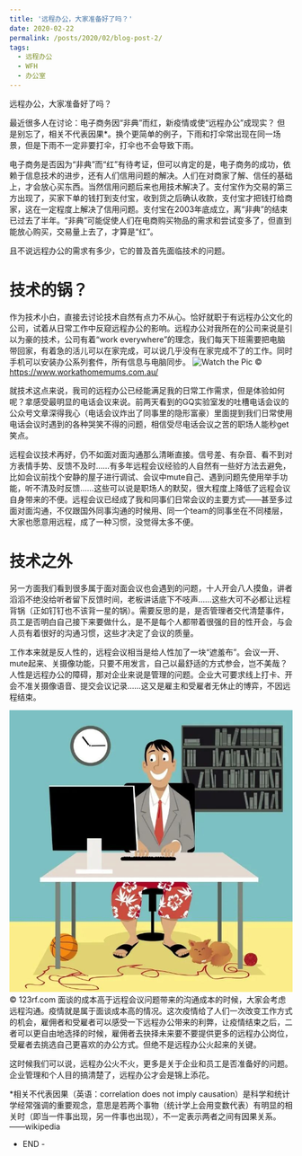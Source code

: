 ```yaml
---
title: '远程办公，大家准备好了吗？'
date: 2020-02-22
permalink: /posts/2020/02/blog-post-2/
tags:
  - 远程办公
  - WFH
  - 办公室
---
```


远程办公，大家准备好了吗？

最近很多人在讨论：电子商务因“非典”而红，新疫情或使“远程办公”成现实？
但是别忘了，相关不代表因果*。换个更简单的例子，下雨和打伞常出现在同一场景，但是下雨不一定非要打伞，打伞也不会导致下雨。

电子商务是否因为“非典”而“红”有待考证，但可以肯定的是，电子商务的成功，依赖于信息技术的进步，还有人们信用问题的解决。人们在对商家了解、信任的基础上，才会放心买东西。当然信用问题后来也用技术解决了。支付宝作为交易的第三方出现了，买家下单的钱打到支付宝，收到货之后确认收款，支付宝才把钱打给商家，这在一定程度上解决了信用问题。支付宝在2003年底成立，离“非典”的结束已过去了半年。“非典”可能促使人们在电商购买物品的需求和尝试变多了，但直到能放心购买，交易量上去了，才算是“红”。

且不说远程办公的需求有多少，它的普及首先面临技术的问题。


技术的锅？
======
作为技术小白，直接去讨论技术自然有点力不从心。恰好就职于有远程办公文化的公司，试着从日常工作中反窥远程办公的影响。远程办公对我所在的公司来说是引以为豪的技术，公司有着“work everywhere”的理念，我们每天下班需要把电脑带回家，有着急的活儿可以在家完成，可以说几乎没有在家完成不了的工作。同时手机可以安装办公系列套件，所有信息与电脑同步。
![Watch the Pic](/images/20200222/202002222.jpeg)
© https://www.workathomemums.com.au/

就技术这点来说，我司的远程办公已经能满足我的日常工作需求，但是体验如何呢？拿感受最明显的电话会议来说。前两天看到的GQ实验室发的吐槽电话会议的公众号文章深得我心（电话会议炸出了同事里的隐形富豪）里面提到我们日常使用电话会议时遇到的各种哭笑不得的问题，相信受尽电话会议之苦的职场人能秒get笑点。

远程会议技术再好，仍不如面对面沟通那么清晰直接。信号差、有杂音、看不到对方表情手势、反馈不及时……有多年远程会议经验的人自然有一些好方法去避免，比如会议前找个安静的屋子进行调试、会议中mute自己、遇到问题先使用举手功能，听不清及时反馈……这些可以说是职场人的默契，很大程度上降低了远程会议自身带来的不便。远程会议已经成了我和同事们日常会议的主要方式——甚至多过面对面沟通，不仅跟国外同事沟通的时候用、同一个team的同事坐在不同楼层，大家也愿意用远程，成了一种习惯，没觉得太多不便。


技术之外
======
另一方面我们看到很多属于面对面会议也会遇到的问题，十人开会八人摸鱼，讲者滔滔不绝没给听者留下反馈时间，老板讲话底下不吱声……这些大可不必都让远程背锅（正如钉钉也不该背一星的锅）。需要反思的是，是否管理者交代清楚事件，员工是否明白自己接下来要做什么，是不是每个人都带着很强的目的性开会，与会人员有着很好的沟通习惯，这些才决定了会议的质量。

工作本来就是反人性的，远程会议相当是给人性加了一块“遮羞布”。会议一开、mute起来、关摄像功能，只要不用发言，自己以最舒适的方式参会，岂不美哉？人性是远程办公的障碍，那对企业来说是管理的问题。企业大可要求线上打卡、开会不准关摄像语音、提交会议记录……这又是雇主和受雇者无休止的博弈，不因远程结束。

![Watch the Pic](/images/20200222/202002221.jpeg)
© 123rf.com
面谈的成本高于远程会议问题带来的沟通成本的时候，大家会考虑远程沟通。疫情就是属于面谈成本高的情况。这次疫情给了人们一次改变工作方式的机会，雇佣者和受雇者可以感受一下远程办公带来的利弊，让疫情结束之后，二者可以更自由地选择的时候，雇佣者去抉择未来要不要提供更多的远程办公岗位，受雇者去挑选自己更喜欢的办公方式。但绝不是远程办公火起来的关键。

这时候我们可以说，远程办公火不火，更多是关于企业和员工是否准备好的问题。企业管理和个人目的搞清楚了，远程办公才会是锦上添花。


*相关不代表因果（英语：correlation does not imply causation）是科学和统计学经常强调的重要观念，意思是若两个事物（统计学上会用变数代表）有明显的相关时（即当一件事出现，另一件事也出现），不一定表示两者之间有因果关系。——wikipedia


- END -



